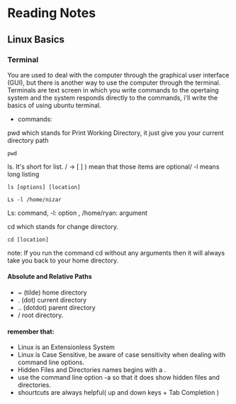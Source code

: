 # Reading Notes
## Linux Basics


### Terminal

You are used to deal with the computer through the graphical user interface (GUI), but there is another way to use the computer through the terminal.
Terminals are text screen in which you write commands to the opertaing system and the system responds directly to the commands, i'll write the basics 
of using ubuntu terminal.

* commands:

pwd which stands for Print Working Directory, it just give you your current directory path
```
pwd 
```

ls. It's short for list. /  -> [ ] ) mean that those items are optional/ -l means long listing
```
ls [options] [location]
```
```
Ls -l /home/nizar
```
Ls: command, -l: option , /home/ryan:  argument

cd which stands for change directory. 
```
cd [location]
```
note: If you run the command cd without any arguments then it will always take you back to your home directory.






####	Absolute and Relative Paths

* ~ (tilde)  home directory
* . (dot)  current directory
* .. (dotdot)  parent directory
* / root directory.
 


#### remember that:
- Linux is an Extensionless System
- Linux is Case Sensitive, be aware of case sensitivity when dealing with command line options.
- Hidden Files and Directories names begins with a .
- use the command line option -a so that it does show hidden files and directories.
- shourtcuts are always helpful( up and down keys + Tab Completion )



